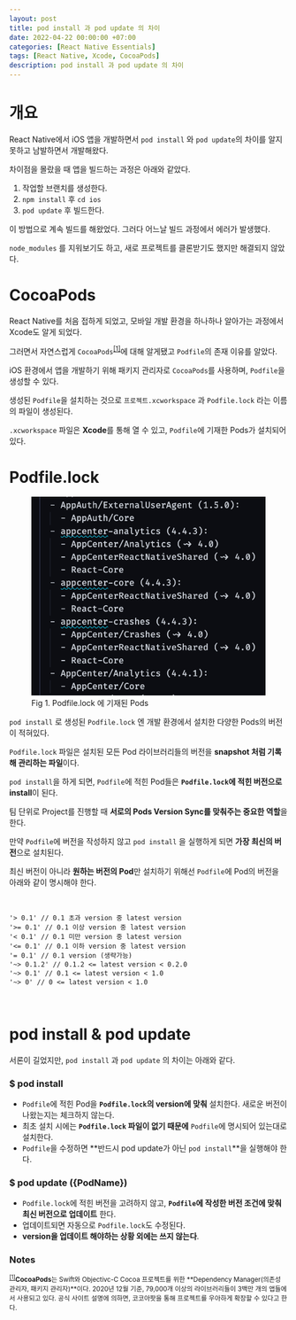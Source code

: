 ```yaml
---
layout: post
title: pod install 과 pod update 의 차이
date: 2022-04-22 00:00:00 +07:00
categories: [React Native Essentials]
tags: [React Native, Xcode, CocoaPods]
description: pod install 과 pod update 의 차이
---
```


# 개요

React Native에서 iOS 앱을 개발하면서 `pod install` 와 `pod update`의 차이를 알지 못하고 남발하면서 개발해왔다.

차이점을 몰랐을 때 앱을 빌드하는 과정은 아래와 같았다.

1. 작업할 브랜치를 생성한다.
2. `npm install` 후 `cd ios`
3. `pod update` 후 빌드한다.

이 방법으로 계속 빌드를 해왔었다. 그러다 어느날 빌드 과정에서 에러가 발생했다.

`node_modules` 를 지워보기도 하고, 새로 프로젝트를 클론받기도 했지만 해결되지 않았다.

# CocoaPods

React Native를 처음 접하게 되었고, 모바일 개발 환경을 하나하나 알아가는 과정에서 Xcode도 알게 되었다.

그러면서 자연스럽게 `CocoaPods`<sup id="user">[[1]](#user-ref)</sup>에 대해 알게됐고 `Podfile`의 존재 이유를 알았다.

iOS 환경에서 앱을 개발하기 위해 패키지 관리자로 `CocoaPods`를 사용하며, `Podfile`을 생성할 수 있다.

생성된 `Podfile`을 설치하는 것으로 `프로젝트.xcworkspace` 과 `Podfile.lock` 라는 이름의 파일이 생성된다.

`.xcworkspace` 파일은 **Xcode**를 통해 열 수 있고, `Podfile`에 기재한 Pods가 설치되어 있다.

# Podfile.lock

<figure>
<img src="./../../images/reactnative-pod.png" alt="reactnative-png">
<figcaption>Fig 1. Podfile.lock 에 기재된 Pods</figcaption>
</figure>

`pod install` 로 생성된 `Podfile.lock` 엔 개발 환경에서 설치한 다양한 Pods의 버전이 적혀있다.

`Podfile.lock` 파일은 설치된 모든 Pod 라이브러리들의 버전을 **snapshot 처럼 기록해 관리하는 파일**이다.

`pod install`을 하게 되면, `Podfile`에 적힌 Pod들은 **`Podfile.lock`에 적힌 버전으로 install**이 된다.

팀 단위로 Project를 진행할 때 **서로의 Pods Version Sync를 맞춰주는 중요한 역할**을 한다.

만약 `Podfile`에 버전을 작성하지 않고 `pod install` 을 실행하게 되면 **가장 최신의 버전**으로 설치된다.

최신 버전이 아니라 **원하는 버전의 Pod**만 설치하기 위해선 `Podfile`에 Pod의 버전을 아래와 같이 명시해야 한다.

<br>

```pod
'> 0.1' // 0.1 초과 version 중 latest version
'>= 0.1' // 0.1 이상 version 중 latest version
'< 0.1' // 0.1 미만 version 중 latest version
'<= 0.1' // 0.1 이하 version 중 latest version
'= 0.1' // 0.1 version (생략가능)
'~> 0.1.2' // 0.1.2 <= latest version < 0.2.0
'~> 0.1' // 0.1 <= latest version < 1.0
'~> 0' // 0 <= latest version < 1.0
```

<br>

# pod install & pod update

서론이 길었지만, `pod install` 과 `pod update` 의 차이는 아래와 같다.

### $ pod install

- `Podfile`에 적힌 Pod을 **`Podfile.lock`의 version에 맞춰** 설치한다. 새로운 버전이 나왔는지는 체크하지 않는다.
- 최초 설치 시에는 **`Podfile.lock` 파일이 없기 때문에** `Podfile`에 명시되어 있는대로 설치한다.
- `Podfile`을 수정하면 **반드시 pod update가 아닌 `pod install`**을 실행해야 한다.

### $ pod update ({PodName})

- `Podfile.lock`에 적힌 버전을 고려하지 않고, **`Podfile`에 작성한 버전 조건에 맞춰 최신 버전으로 업데이트** 한다.
- 업데이트되면 자동으로 `Podfile.lock`도 수정된다.
- **version을 업데이트 해야하는 상황 외에는 쓰지 않는다**.

### Notes

<small id="user-ref"><sup>[[1]](#user)</sup>**CocoaPods**는 Swift와 Objectivc-C Cocoa 프로젝트를 위한 **Dependency Manager(의존성 관리자, 패키지 관리자)**이다. 2020년 12월 기준, 79,000개 이상의 라이브러리들이 3백만 개의 앱들에서 사용되고 있다. 공식 사이트 설명에 의하면, 코코아팟을 통해 프로젝트를 우아하게 확장할 수 있다고 한다.</small>
